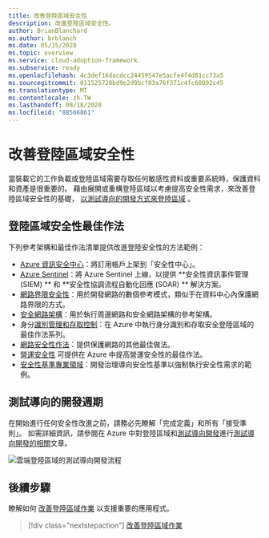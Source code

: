 ```yaml
---
title: 改善登陸區域安全性
description: 改進登陸區域安全性。
author: BrianBlanchard
ms.author: brblanch
ms.date: 05/15/2020
ms.topic: overview
ms.service: cloud-adoption-framework
ms.subservice: ready
ms.openlocfilehash: 4c3def16dacdcc24459547e5acfe4f4d81cc73a5
ms.sourcegitcommit: 011525720bd9e2d9bcf03a76f371c4fc68092c45
ms.translationtype: MT
ms.contentlocale: zh-TW
ms.lasthandoff: 08/18/2020
ms.locfileid: "88566861"
---
```

<!-- cSpell:ignore SIEM -->

# <a name="improve-landing-zone-security"></a>改善登陸區域安全性

當裝載它的工作負載或登陸區域需要存取任何敏感性資料或重要系統時，保護資料和資產是很重要的。 藉由展開或重構登陸區域以考慮提高安全性需求，來改善登陸區域安全性的基礎， [以測試導向的開發方式來登陸區域](./test-driven-development.md) 。

## <a name="landing-zone-security-best-practices"></a>登陸區域安全性最佳作法

下列參考架構和最佳作法清單提供改進登陸安全性的方法範例：

- [Azure 資訊安全中心](/azure/security-center/security-center-get-started?bc=%2fazure%2fcloud-adoption-framework%2f_bread%2ftoc.json&toc=%2fazure%2fcloud-adoption-framework%2ftoc.json)：將訂用帳戶上架到「安全性中心」。
- [Azure Sentinel](/azure/sentinel/quickstart-onboard?bc=%2fazure%2fcloud-adoption-framework%2f_bread%2ftoc.json&toc=%2fazure%2fcloud-adoption-framework%2ftoc.json)：將 Azure Sentinel 上線，以提供 **安全性資訊事件管理 (SIEM) ** 和 **安全性協調流程自動化回應 (SOAR) ** 解決方案。
- [網路界限安全性](../../reference/networking-vdc.md)：用於開發網路的數個參考模式，類似于在資料中心內保護網路界限的方式。
- [安全網路架構](/azure/architecture/reference-architectures/dmz/secure-vnet-dmz?bc=%2fazure%2fcloud-adoption-framework%2f_bread%2ftoc.json&toc=%2fazure%2fcloud-adoption-framework%2ftoc.json)：用於執行周邊網路和安全網路架構的參考架構。
- 身分[識別管理和存取控制](/azure/security/fundamentals/identity-management-best-practices?bc=%2fazure%2fcloud-adoption-framework%2f_bread%2ftoc.json&toc=%2fazure%2fcloud-adoption-framework%2ftoc.json)：在 Azure 中執行身分識別和存取安全登陸區域的最佳作法系列。
- [網路安全性作法](/azure/security/fundamentals/network-best-practices?bc=%2fazure%2fcloud-adoption-framework%2f_bread%2ftoc.json&toc=%2fazure%2fcloud-adoption-framework%2ftoc.json)：提供保護網路的其他最佳做法。
- [營運安全性](/azure/security/fundamentals/operational-best-practices?bc=%2fazure%2fcloud-adoption-framework%2f_bread%2ftoc.json&toc=%2fazure%2fcloud-adoption-framework%2ftoc.json) 可提供在 Azure 中提高營運安全性的最佳作法。
- [安全性基準專業領域](../../govern/guides/complex/security-baseline-improvement.md#incremental-improvement-of-the-best-practices)：開發治理導向安全性基準以強制執行安全性需求的範例。

## <a name="test-driven-development-cycle"></a>測試導向的開發週期

在開始進行任何安全性改進之前，請務必先瞭解「完成定義」和所有「接受準則」。 如需詳細資訊，請參閱在 Azure 中對登陸區域和[測試導向開發](./azure-test-driven-development.md)進行[測試導向開發的相關](./test-driven-development.md)文章。

![雲端登陸區域的測試導向開發流程](../../_images/ready/test-driven-development-process.png)

## <a name="next-steps"></a>後續步驟

瞭解如何 [改善登陸區域作業](./landing-zone-operations.md) 以支援重要的應用程式。

> [!div class="nextstepaction"]
> [改善登陸區域作業](./landing-zone-operations.md)
